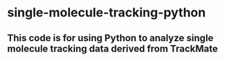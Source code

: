# single-molecule-tracking-python
## This code is for using Python to analyze single molecule tracking data derived from TrackMate 

